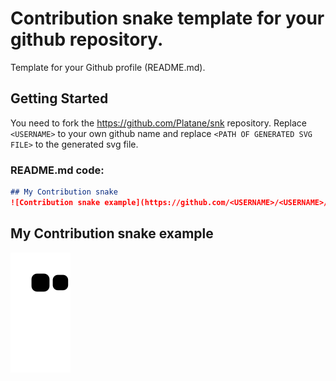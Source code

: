 # Contribution snake template for your github repository.
Template for your Github profile (README.md).

## Getting Started
You need to fork the https://github.com/Platane/snk repository.
Replace ``<USERNAME>`` to your own github name and replace ``<PATH OF GENERATED SVG FILE>`` to the generated svg file.
### README.md code:
```md
## My Contribution snake
![Contribution snake example](https://github.com/<USERNAME>/<USERNAME>/blob/output/github-contribution-grid-snake.svg)
```

## My Contribution snake example
![Contribution snake example](https://github.com/InvalidLenni/InvalidLenni/blob/output/github-contribution-grid-snake.svg)
